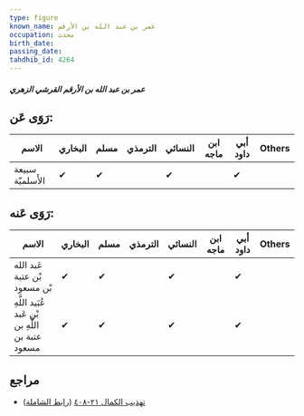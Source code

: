 ```yaml
---
type: figure
known_name: عمر بن عبد الله بن الأرقم
occupation: محدث
birth_date:
passing_date:
tahdhib_id: 4264
---
```

##### عمر بن عبد الله بن الأرقم القرشي الزهري

## رَوَى عَن:
| الاسم            | البخاري | مسلم | الترمذي | النسائي | ابن ماجه | أبي داود | Others |
| ---------------- | ------- | ---- | ------- | ------- | -------- | -------- | ------ |
| سبيعة الأَسلميّة | ✔       | ✔    |         | ✔       |          | ✔        |        |
## رَوَى عَنه:
| الاسم                                             | البخاري | مسلم | الترمذي | النسائي | ابن ماجه | أبي داود | Others |
| ------------------------------------------------- | ------- | ---- | ------- | ------- | -------- | -------- | ------ |
| عَبد الله بْن عتبة بْن مسعود                      | ✔       | ✔    |         | ✔       |          | ✔        |        |
| عُبَيد اللَّهِ بْنِ عَبد اللَّهِ بن عتبة بن مسعود | ✔       | ✔    |         | ✔       |          | ✔        |        |
## مراجع
- [تهذيب الكمال ٢١-٤٠٨](obsidian://open?vault=Tahdhib-al-Kamal&file=Figures/٤٢٦٤-عمر%20بن%20عبد%20الله%20بن%20الأرقم%20القرشي%20الزهري) ([رابط الشاملة](https://shamela.ws/book/3722/11055))